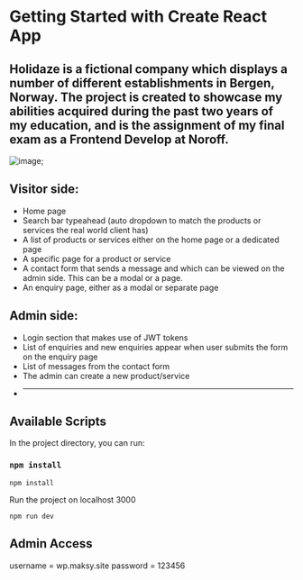 # Getting Started with Create React App

  Holidaze is a fictional company which displays a number of different establishments in Bergen, Norway. The project is created to showcase my abilities acquired during the past two years of my education, and is the assignment of my final exam as a Frontend Develop at Noroff. 
---
![image](https://res.cloudinary.com/dkombzxne/image/upload/v1654176688/portfolio/exam-img_x7g4td.jpg);
## Visitor side:
* Home page
* Search bar typeahead (auto dropdown to match the products or services the real world client has)
* A list of products or services either on the home page or a dedicated page
* A specific page for a product or service
* A contact form that sends a message and which can be viewed on the admin side. This can be a modal or a page.
* An enquiry page, either as a modal or separate page
## Admin side:
* Login section that makes use of JWT tokens
* List of enquiries and new enquiries appear when user submits the form on the enquiry page
* List of messages from the contact form
* The admin can create a new product/service
* ---         
## Available Scripts

In the project directory, you can run:

### `npm install`

```node
npm install
``` 
Run the project on localhost 3000 
```node
npm run dev
```

## Admin Access

username = wp.maksy.site
password = 123456



